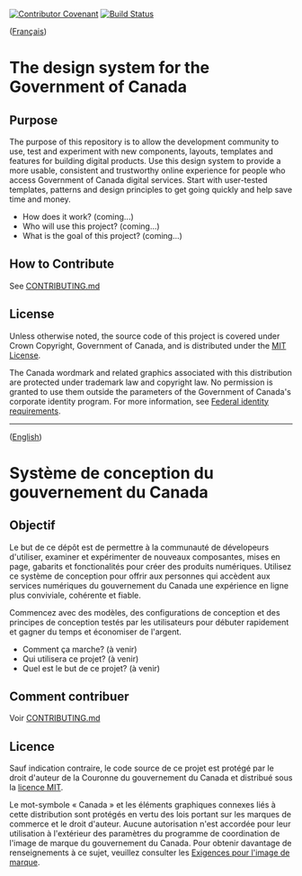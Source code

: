 [![Contributor Covenant](https://img.shields.io/badge/Contributor%20Covenant-v1.4%20adopted-ff69b4.svg)](code-of-conduct.md) [![Build Status](https://travis-ci.org/canada-ca/design-system-systeme-conception.svg?branch=master)](https://travis-ci.org/canada-ca/design-system-systeme-conception)

([Français](#système-de-conception-du-gouvernement-du-canada))

# The design system for the Government of Canada

## Purpose

The purpose of this repository is to allow the development community to use, test and experiment with new components, layouts, templates and features for building digital products. Use this design system to provide a more usable, consistent and trustworthy online experience for people who access Government of Canada digital services. Start with user-tested templates, patterns and design principles to get going quickly and help save time and money.

- How does it work? (coming...)
- Who will use this project? (coming...)
- What is the goal of this project? (coming...)

## How to Contribute

See [CONTRIBUTING.md](CONTRIBUTING.md)

## License

Unless otherwise noted, the source code of this project is covered under Crown Copyright, Government of Canada, and is distributed under the [MIT License](LICENSE).

The Canada wordmark and related graphics associated with this distribution are protected under trademark law and copyright law. No permission is granted to use them outside the parameters of the Government of Canada's corporate identity program. For more information, see [Federal identity requirements](https://www.canada.ca/en/treasury-board-secretariat/topics/government-communications/federal-identity-requirements.html).

______________________
([English](#the-design-system-for-the-government-of-canada))

# Système de conception du gouvernement du Canada

## Objectif
Le but de ce dépôt est de permettre à la communauté de dévelopeurs d'utiliser, examiner et expérimenter de nouveaux composantes, mises en page, gabarits et fonctionalités pour créer des produits numériques. Utilisez ce système de conception pour offrir aux personnes qui accèdent aux services numériques du gouvernement du Canada une expérience en ligne plus conviviale, cohérente et fiable.

Commencez avec des modèles, des configurations de conception et des principes de conception testés par les utilisateurs pour débuter rapidement et gagner du temps et économiser de l'argent.

- Comment ça marche? (à venir)
- Qui utilisera ce projet? (à venir)
- Quel est le but de ce projet? (à venir)

## Comment contribuer

Voir [CONTRIBUTING.md](CONTRIBUTING.md)

## Licence

Sauf indication contraire, le code source de ce projet est protégé par le droit d'auteur de la Couronne du gouvernement du Canada et distribué sous la [licence MIT](LICENSE).

Le mot-symbole « Canada » et les éléments graphiques connexes liés à cette distribution sont protégés en vertu des lois portant sur les marques de commerce et le droit d'auteur. Aucune autorisation n'est accordée pour leur utilisation à l'extérieur des paramètres du programme de coordination de l'image de marque du gouvernement du Canada. Pour obtenir davantage de renseignements à ce sujet, veuillez consulter les [Exigences pour l'image de marque](https://www.canada.ca/fr/secretariat-conseil-tresor/sujets/communications-gouvernementales/exigences-image-marque.html).